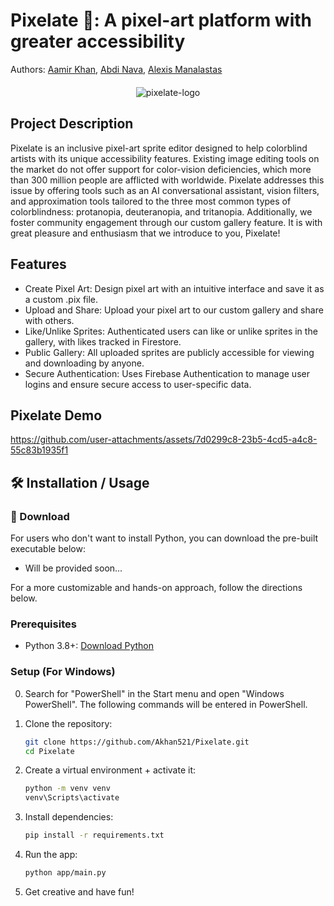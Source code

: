 # Pixelate 🎨: A pixel-art platform with greater accessibility

Authors: [Aamir Khan](https://github.com/Akhan521), [Abdi Nava](https://github.com/abdinava), [Alexis Manalastas](https://github.com/amana032)

<div style="text-align: center; margin: 20px 0;">
  <img src="https://github.com/user-attachments/assets/87f37cf8-1f87-4921-9466-670ffd896e01" alt="pixelate-logo">
</div>

## Project Description
Pixelate is an inclusive pixel-art sprite editor designed to help colorblind artists with its unique accessibility features. Existing image editing tools on the market do not offer support for color-vision deficiencies, which more than 300 million people are afflicted with worldwide.  Pixelate addresses this issue by offering tools such as an AI conversational assistant, vision filters, and approximation tools tailored to the three most common types of colorblindness: protanopia, deuteranopia, and tritanopia. Additionally, we foster community engagement through our custom gallery feature. It is with great pleasure and enthusiasm that we introduce to you, Pixelate!

## Features 
* Create Pixel Art: Design pixel art with an intuitive interface and save it as a custom .pix file.
* Upload and Share: Upload your pixel art to our custom gallery and share with others.
* Like/Unlike Sprites: Authenticated users can like or unlike sprites in the gallery, with likes tracked in Firestore.
* Public Gallery: All uploaded sprites are publicly accessible for viewing and downloading by anyone.
* Secure Authentication: Uses Firebase Authentication to manage user logins and ensure secure access to user-specific data.

## Pixelate Demo
https://github.com/user-attachments/assets/7d0299c8-23b5-4cd5-a4c8-55c83b1935f1

## 🛠 Installation / Usage

###  🚀 Download
For users who don't want to install Python, you can download the pre-built executable below:
- Will be provided soon...

For a more customizable and hands-on approach, follow the directions below.
### Prerequisites
* Python 3.8+: [Download Python](https://www.python.org/downloads/)

### Setup (For Windows)
0. Search for "PowerShell" in the Start menu and open "Windows PowerShell". The following commands will be entered in PowerShell.

1. Clone the repository:
   ```bash
   git clone https://github.com/Akhan521/Pixelate.git
   cd Pixelate

2. Create a virtual environment + activate it:
    ```bash
    python -m venv venv
    venv\Scripts\activate

3. Install dependencies:
    ```bash
    pip install -r requirements.txt

4. Run the app:
    ```bash
    python app/main.py

5. Get creative and have fun!


